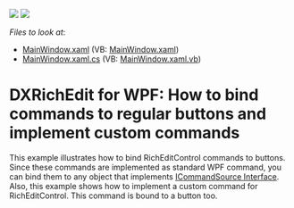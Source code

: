 <!-- default badges list -->
[![](https://img.shields.io/badge/Open_in_DevExpress_Support_Center-FF7200?style=flat-square&logo=DevExpress&logoColor=white)](https://supportcenter.devexpress.com/ticket/details/E3229)
[![](https://img.shields.io/badge/📖_How_to_use_DevExpress_Examples-e9f6fc?style=flat-square)](https://docs.devexpress.com/GeneralInformation/403183)
<!-- default badges end -->
<!-- default file list -->
*Files to look at*:

* [MainWindow.xaml](./CS/MainWindow.xaml) (VB: [MainWindow.xaml](./VB/MainWindow.xaml))
* [MainWindow.xaml.cs](./CS/MainWindow.xaml.cs) (VB: [MainWindow.xaml.vb](./VB/MainWindow.xaml.vb))
<!-- default file list end -->
# DXRichEdit for WPF: How to bind commands to regular buttons and implement custom commands


<p>This example illustrates how to bind RichEditControl commands to buttons. Since these commands are implemented as standard WPF command, you can bind them to any object that implements <a href="http://msdn.microsoft.com/en-us/library/system.windows.input.icommandsource.aspx"><u>ICommandSource Interface</u></a>. Also, this example shows how to implement a custom command for RichEditControl. This command is bound to a button too.</p>

<br/>


